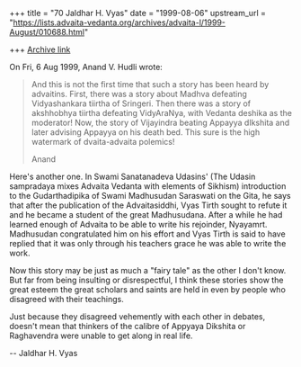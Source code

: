 +++
title = "70 Jaldhar H. Vyas"
date = "1999-08-06"
upstream_url = "https://lists.advaita-vedanta.org/archives/advaita-l/1999-August/010688.html"

+++
[Archive link](https://lists.advaita-vedanta.org/archives/advaita-l/1999-August/010688.html)

On Fri, 6 Aug 1999, Anand V. Hudli wrote:

>  And this is not the first time that such a story has been heard by
>  advaitins. First, there was a story about Madhva defeating Vidyashankara
>  tiirtha of Sringeri. Then there was a story of akshhobhya tiirtha
>  defeating VidyAraNya, with Vedanta deshika as the moderator! Now, the
>  story of Vijayindra beating Appayya dIkshita and later advising
>  Appayya on his death bed. This sure is the high watermark of
>  dvaita-advaita polemics!
>
>  Anand
>

Here's another one.  In Swami Sanatanadeva Udasins' (The Udasin sampradaya
mixes Advaita Vedanta with elements of Sikhism) introduction to the
Gudarthadipika of Swami Madhusudan Saraswati on the Gita, he says that
after the publication of the Advaitasiddhi, Vyas Tirth sought to refute it
and he became a student of the great Madhusudana.  After a while he had
learned enough of Advaita to be able to write his rejoinder, Nyayamrt.
Madhusudan congratulated him on his effort and Vyas Tirth is said to have
replied that it was only through his teachers grace he was able to write
the work.

Now this story may be just as much a "fairy tale" as the other I don't
know.  But far from being insulting or disrespectful, I think these
stories show the great esteem the great scholars and saints are held in
even by people who disagreed with their teachings.

Just because they disagreed vehemently with each other in debates, doesn't
mean that thinkers of the calibre of Appyaya Dikshita or Raghavendra were
unable to get along in real life.

--
Jaldhar H. Vyas <jaldhar at braincells.com>

